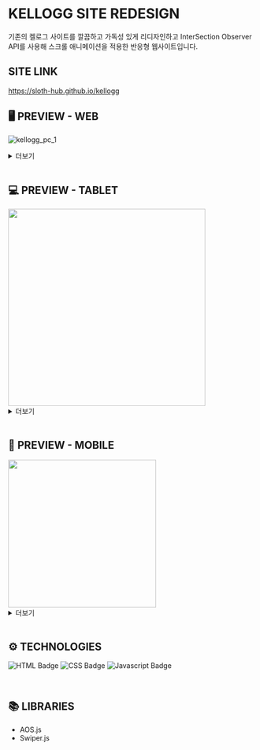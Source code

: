 # KELLOGG SITE REDESIGN

기존의 켈로그 사이트를 깔끔하고 가독성 있게 리디자인하고 
InterSection Observer API를 사용해 스크롤 애니메이션을 적용한 반응형 웹사이트입니다.

## SITE LINK

https://sloth-hub.github.io/kellogg

## 🖥 PREVIEW - **WEB**
![kellogg_pc_1](https://github.com/sloth-hub/kellogg/assets/53851248/ab6b8399-b92b-4951-b096-892d3e063480)

<details>
<summary>더보기</summary>

![kellogg_pc_2](https://github.com/sloth-hub/kellogg/assets/53851248/c95bb264-5750-4172-9759-27fed26c46bf)
![kellogg_pc_3](https://github.com/sloth-hub/kellogg/assets/53851248/c9537c20-733b-4b19-a01e-2db8a8be4445)
![kellogg_pc_4](https://github.com/sloth-hub/kellogg/assets/53851248/0978d5fd-404f-40d3-940d-7328e7b05df2)
</details>

<br>

## 💻 PREVIEW - **TABLET**

<img src="https://github.com/sloth-hub/kellogg/assets/53851248/49904f97-5633-42cf-8d72-e2c36ae9dbc2" width="400"/>

<details>
<summary>더보기</summary>

<img src="https://github.com/sloth-hub/kellogg/assets/53851248/9408383f-1e99-4fa2-a4e6-c7dc8fd55d76" width="400"/>
<img src="https://github.com/sloth-hub/kellogg/assets/53851248/99d01393-8aa7-4556-a5fb-e955b759d948" width="400"/>
<img src="https://github.com/sloth-hub/kellogg/assets/53851248/6cba70c5-cfcb-4c43-8c0a-a6dcc63f365c" width="400"/>
</details>


<br>

## 📱 PREVIEW - **MOBILE**

<img src="https://github.com/sloth-hub/kellogg/assets/53851248/ed8c54dc-4964-4b84-a09b-45c86e2bc62b" width="300"/>


<details>
<summary>더보기</summary>

<img src="https://github.com/sloth-hub/kellogg/assets/53851248/2bd94bb9-3ac2-4f4f-9ce7-d27e23fbb784" width="300"/>
<img src="https://github.com/sloth-hub/kellogg/assets/53851248/f3196e15-ac3b-4216-86f5-462dfe73ed17" width="300"/>
<img src="https://github.com/sloth-hub/kellogg/assets/53851248/65a73d40-8cb0-48ac-921c-22216db8dfd0" width="300"/>
<img src="https://github.com/sloth-hub/kellogg/assets/53851248/132ab5c3-dd1d-44f6-b0e4-a07a6e7c350c" width="300"/>
<img src="https://github.com/sloth-hub/kellogg/assets/53851248/a3e56d44-afa9-4d7c-86d7-5aa33493646e" width="300"/>
</details>


<br/>

## ⚙ TECHNOLOGIES

![HTML Badge](https://img.shields.io/badge/html5-E34F26?style=for-the-badge&logo=html5&logoColor=white)
![CSS Badge](https://img.shields.io/badge/css3-1572B6?style=for-the-badge&logo=css3&logoColor=white)
![Javascript Badge](https://img.shields.io/badge/javascript-F7DF1E?style=for-the-badge&logo=javascript&logoColor=black)

<br/>

## 📚 LIBRARIES

- AOS.js
- Swiper.js

